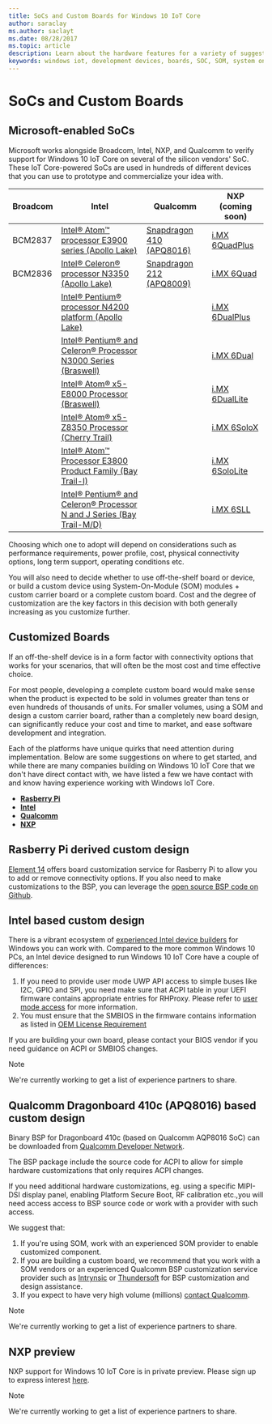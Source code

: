 ```yaml
---
title: SoCs and Custom Boards for Windows 10 IoT Core
author: saraclay
ms.author: saclayt
ms.date: 08/28/2017
ms.topic: article
description: Learn about the hardware features for a variety of suggested boards and community devices.
keywords: windows iot, development devices, boards, SOC, SOM, system on chips, Raspberry Pi 2, Raspberry Pi 3, Minnowboard Max, Dragonboard
---
```


# SoCs and Custom Boards

## Microsoft-enabled SoCs
Microsoft works alongside Broadcom, Intel, NXP, and Qualcomm to verify support for Windows 10 IoT Core on several of the silicon vendors' SoC. These IoT Core-powered SoCs are used in hundreds of different devices that you can use to prototype and commercialize your idea with. 

| Broadcom | Intel | Qualcomm | NXP (coming soon) |
|----------|-------|----------|-----|
| BCM2837 | [Intel® Atom™ processor E3900 series (Apollo Lake)](https://ark.intel.com/products/codename/80644/#@embedded)                                | [Snapdragon 410 (APQ8016)](https://www.qualcomm.com/products/snapdragon/processors/410) | [i.MX 6QuadPlus](https://forms.office.com/Pages/ResponsePage.aspx?id=v4j5cvGGr0GRqy180BHbR9XpjGK4S5xLp4jJORm7749UQVg4STc5UlcyR0ozWkkzUDYzMjI2RjhHVC4u) |
| BCM2836 | [Intel® Celeron® processor N3350 (Apollo Lake)](https://ark.intel.com/products/codename/80644/#@embedded)                                    | [Snapdragon 212 (APQ8009)](https://www.qualcomm.com/products/snapdragon/processors/212) | [i.MX 6Quad](https://forms.office.com/Pages/ResponsePage.aspx?id=v4j5cvGGr0GRqy180BHbR9XpjGK4S5xLp4jJORm7749UQVg4STc5UlcyR0ozWkkzUDYzMjI2RjhHVC4u)     |
|         | [Intel® Pentium® processor N4200 platform (Apollo Lake)](https://ark.intel.com/products/codename/80644/#@embedded)                           |                                                                                         | [i.MX 6DualPlus](https://forms.office.com/Pages/ResponsePage.aspx?id=v4j5cvGGr0GRqy180BHbR9XpjGK4S5xLp4jJORm7749UQVg4STc5UlcyR0ozWkkzUDYzMjI2RjhHVC4u) |
|         | [Intel® Pentium® and Celeron® Processor N3000 Series (Braswell)](http://ark.intel.com/products/codename/66094/#@embedded)                    |                                                                                         | [i.MX 6Dual](https://forms.office.com/Pages/ResponsePage.aspx?id=v4j5cvGGr0GRqy180BHbR9XpjGK4S5xLp4jJORm7749UQVg4STc5UlcyR0ozWkkzUDYzMjI2RjhHVC4u)     |
|         | [Intel® Atom® x5-E8000 Processor (Braswell)](http://ark.intel.com/products/codename/66094/#@embedded)                                        |                                                                                         | [i.MX 6DualLite](https://forms.office.com/Pages/ResponsePage.aspx?id=v4j5cvGGr0GRqy180BHbR9XpjGK4S5xLp4jJORm7749UQVg4STc5UlcyR0ozWkkzUDYzMjI2RjhHVC4u) |
|         | [Intel® Atom® x5-Z8350 Processor (Cherry Trail)](https://ark.intel.com/products/93361/Intel-Atom-x5-Z8350-Processor-2M-Cache-up-to-1_92-GHz) |                                                                                         | [i.MX 6SoloX](https://forms.office.com/Pages/ResponsePage.aspx?id=v4j5cvGGr0GRqy180BHbR9XpjGK4S5xLp4jJORm7749UQVg4STc5UlcyR0ozWkkzUDYzMjI2RjhHVC4u)    |
|         | [Intel® Atom™ Processor E3800 Product Family (Bay Trail-I)](http://ark.intel.com/products/codename/55844/#@Embedded)	                     |                                                                                         | [i.MX 6SoloLite](https://forms.office.com/Pages/ResponsePage.aspx?id=v4j5cvGGr0GRqy180BHbR9XpjGK4S5xLp4jJORm7749UQVg4STc5UlcyR0ozWkkzUDYzMjI2RjhHVC4u) |
|         | [Intel® Pentium® and Celeron® Processor N and J Series (Bay Trail-M/D)](http://ark.intel.com/products/codename/55844/)	                     |                                                                                         | [i.MX 6SLL](https://forms.office.com/Pages/ResponsePage.aspx?id=v4j5cvGGr0GRqy180BHbR9XpjGK4S5xLp4jJORm7749UQVg4STc5UlcyR0ozWkkzUDYzMjI2RjhHVC4u)      |

Choosing which one to adopt will depend on considerations such as performance requirements, power profile, cost, physical connectivity options, long term support, operating conditions etc.

You will also need to decide whether to use off-the-shelf board or device, or build a custom device using System-On-Module (SOM) modules + custom carrier board or a complete custom board. Cost and the degree of customization are the key factors in this decision with both generally increasing as you customize further.

## Customized Boards
If an off-the-shelf device is in a form factor with connectivity options that works for your scenarios, that will often be the most cost and time effective choice.  

For most people, developing a complete custom board would make sense when the product is expected to be sold in volumes greater than tens or even hundreds of thousands of units. For smaller volumes, using a SOM and design a custom carrier board, rather than a completely new board design, can significantly reduce your cost and time to market, and ease software development and integration.

Each of the platforms have unique quirks that need attention during implementation.  Below are some suggestions on where to get started, and while there are many companies building on Windows 10 IoT Core that we don't have direct contact with, we have listed a few we have contact with and know having experience working with Windows IoT Core.

* __[Rasberry Pi](#rasberry-pi-derived-custom-design)__
* __[Intel](#intel-based-custom-design)__
* __[Qualcomm](#qualcomm-dragonboard-410c-apq8016-based-custom-design)__
* __[NXP](#nxp-preview)__


## **Rasberry Pi derived custom design** 
[Element 14](https://www.element14.com/community/docs/DOC-76955/l/raspberry-pi-customization-service) offers board customization service for Rasberry Pi to allow you to add or remove connectivity options.  If you also need to make customizations to the BSP, you can leverage the [open source BSP code on Github](https://github.com/ms-iot/bsp).

## **Intel based custom design**
There is a vibrant ecosystem of [experienced Intel device builders](https://solutionsdirectory.intel.com/solutions-directory/processors/278/processors/309/processors/402/processors/782/processors/788/processors/1103/processors/1107/processors/1110/processors/1175/processors/1344/processors/1348/processors/1349) for Windows you can work with.  Compared to the more common Windows 10 PCs, an Intel device designed to run Windows 10 IoT Core have a couple of differences: 

1.  If you need to provide user mode UWP API access to simple buses like I2C, GPIO and SPI, you need make sure that ACPI table in your UEFI firmware contains  appropriate entries for RHProxy. Please refer to [user mode access](https://docs.microsoft.com/en-us/windows/uwp/devices-sensors/enable-usermode-access) for more information.
2.  You must ensure that the SMBIOS in the firmware contains information as listed in [OEM License Requirement](https://docs.microsoft.com/en-us/windows/iot-core/commercialize-your-device/oemlicenserequirements)

If you are building your own board, please contact your BIOS vendor if you need guidance on ACPI or SMBIOS changes.

> [!NOTE]
> We're currently working to get a list of experience partners to share.

## **Qualcomm Dragonboard 410c (APQ8016) based custom design**
Binary BSP for Dragonboard 410c (based on Qualcomm AQP8016 SoC) can be downloaded from [Qualcomm Developer Network](https://developer.qualcomm.com/hardware/dragonboard-410c/software).  

The BSP package include the source code for ACPI to allow for simple hardware customizations that only requires ACPI changes.  

If you need additional hardware customizations, eg. using a specific MIPI-DSI display panel, enabling Platform Secure Boot, RF calibration etc.,you will need access access to BSP source code or work with a provider with such access.

We suggest that:
1.   If you're using SOM, work with an experienced SOM provider to enable customized component.
2.   If you are building a custom board, we recommend that you work with a SOM vendors or an experienced Qualcomm BSP customization service provider such as [Intrynsic](https://www.intrinsyc.com) or [Thundersoft](https://www.thundersoft.com) for BSP customization and design assistance.
3.   If you expect to have very high volume (millions) [contact Qualcomm](https://assets.qualcomm.com/contact-sales-iot.html).

> [!NOTE]
> We're currently working to get a list of experience partners to share.

## **NXP preview**
NXP support for Windows 10 IoT Core is in private preview. Please sign up to express interest [here](http://aka.ms/iotnxp).

> [!NOTE]
> We're currently working to get a list of experience partners to share.
